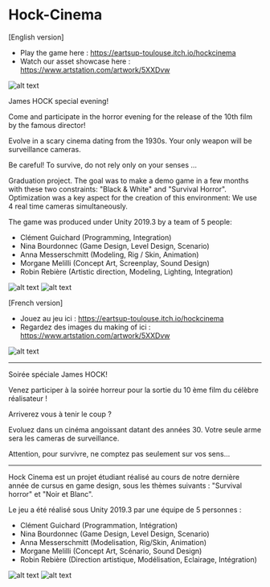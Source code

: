 # Hock-Cinema
[English version]



- Play the game here : https://eartsup-toulouse.itch.io/hockcinema
- Watch our asset showcase here : https://www.artstation.com/artwork/5XXDvw

![alt text](https://img.itch.zone/aW1nLzM0NDUxOTYuanBn/original/J6r7Fo.jpg)


James HOCK special evening!

Come and participate in the horror evening for the release of the 10th film by the famous director!

Evolve in a scary cinema dating from the 1930s. Your only weapon will be surveillance cameras.

Be careful! To survive, do not rely only on your senses ...



Graduation project. The goal was to make a demo game in a few months with these two constraints: "Black & White" and "Survival Horror".
Optimization was a key aspect for the creation of this environment: We use 4 real time cameras simultaneously.

The game was produced under Unity 2019.3 by a team of 5 people:

- Clément Guichard (Programming, Integration)
- Nina Bourdonnec (Game Design, Level Design, Scenario)
- Anna Messerschmitt (Modeling, Rig / Skin, Animation)
- Morgane Melilli (Concept Art, Screenplay, Sound Design)
- Robin Rebière (Artistic direction, Modeling, Lighting, Integration)


![alt text](https://img.itch.zone/aW1hZ2UvNjQzNjI5LzM2ODkyODIucG5n/original/Y8ivFS.png)
![alt text](https://img.itch.zone/aW1hZ2UvNjQzNjI5LzM2ODkyODUucG5n/original/AxU8Ie.png)



[French version]


- Jouez au jeu ici : https://eartsup-toulouse.itch.io/hockcinema
- Regardez des images du making of ici : https://www.artstation.com/artwork/5XXDvw

![alt text](https://img.itch.zone/aW1nLzM0NDUxOTYuanBn/original/J6r7Fo.jpg)


---

Soirée spéciale James HOCK!

Venez participer à la soirée horreur pour la sortie du 10 ème film du célèbre réalisateur ! 

Arriverez vous à tenir le coup ?

Evoluez dans un cinéma angoissant datant des années 30. Votre seule arme sera les cameras de surveillance. 

Attention, pour survivre, ne comptez pas seulement sur vos sens...

---

Hock Cinema est un projet étudiant réalisé au cours de notre dernière année de cursus en game design, sous les thèmes suivants : "Survival horror" et "Noir et Blanc". 

Le jeu a été réalisé sous Unity 2019.3 par une équipe de 5 personnes :

- Clément Guichard (Programmation, Intégration)
- Nina Bourdonnec (Game Design, Level Design, Scenario)
- Anna Messerschmitt (Modelisation, Rig/Skin, Animation)
- Morgane Melilli (Concept Art, Scénario, Sound Design)
- Robin Rebière (Direction artistique, Modélisation, Eclairage, Intégration)



![alt text](https://img.itch.zone/aW1hZ2UvNjQzNjI5LzM2ODkyODIucG5n/original/Y8ivFS.png)
![alt text](https://img.itch.zone/aW1hZ2UvNjQzNjI5LzM2ODkyODUucG5n/original/AxU8Ie.png)



